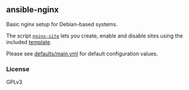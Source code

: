 ## ansible-nginx

Basic nginx setup for Debian-based systems.

The script [`nginx-site`](files/nginx-site) lets you create, enable and disable
sites using the included [template](files/template).

Please see [defaults/main.yml](defaults/main.yml) for default configuration
values.

### License

GPLv3
